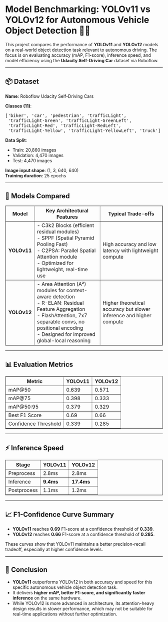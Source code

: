 <h1>Model Benchmarking: YOLOv11 vs YOLOv12 for Autonomous Vehicle Object Detection 🚗📸</h1>

<p>This project compares the performance of <strong>YOLOv11</strong> and <strong>YOLOv12</strong> models on a real-world object detection task relevant to autonomous driving. The focus is on evaluating accuracy (mAP, F1-score), inference speed, and model efficiency using the <strong>Udacity Self-Driving Car</strong> dataset via Roboflow.</p>

<hr>

<h2>📦 Dataset</h2>

<p><strong>Name</strong>: Roboflow Udacity Self-Driving Cars</p>
<p><strong>Classes (11)</strong>:</p>
<pre>
['biker', 'car', 'pedestrian', 'trafficLight',
 'trafficLight-Green', 'trafficLight-GreenLeft',
 'trafficLight-Red', 'trafficLight-RedLeft',
 'trafficLight-Yellow', 'trafficLight-YellowLeft', 'truck']
</pre>

<p><strong>Data Split</strong>:</p>
<ul>
  <li>Train: 20,860 images</li>
  <li>Validation: 4,470 images</li>
  <li>Test: 4,470 images</li>
</ul>

<p><strong>Image input shape</strong>: (1, 3, 640, 640)<br>
<strong>Training duration</strong>: 25 epochs</p>

<hr>

<h2>🧠 Models Compared</h2>

<table border="1">
  <thead>
    <tr>
      <th>Model</th>
      <th>Key Architectural Features</th>
      <th>Typical Trade-offs</th>
    </tr>
  </thead>
  <tbody>
    <tr>
      <td><strong>YOLOv11</strong></td>
      <td>
        - C3k2 Blocks (efficient residual modules)<br>
        - SPPF (Spatial Pyramid Pooling Fast)<br>
        - C2PSA: Parallel Spatial Attention module<br>
        - Optimized for lightweight, real-time use
      </td>
      <td>High accuracy and low latency with lightweight compute</td>
    </tr>
    <tr>
      <td><strong>YOLOv12</strong></td>
      <td>
        - Area Attention (A²) modules for context-aware detection<br>
        - R-ELAN: Residual Feature Aggregation<br>
        - FlashAttention, 7x7 separable convs, no positional encoding<br>
        - Designed for improved global-local reasoning
      </td>
      <td>Higher theoretical accuracy but slower inference and higher compute</td>
    </tr>
  </tbody>
</table>

<hr>

<h2>📊 Evaluation Metrics</h2>

<table border="1">
  <thead>
    <tr>
      <th>Metric</th>
      <th>YOLOv11</th>
      <th>YOLOv12</th>
    </tr>
  </thead>
  <tbody>
    <tr>
      <td>mAP@50</td>
      <td>0.639</td>
      <td>0.571</td>
    </tr>
    <tr>
      <td>mAP@75</td>
      <td>0.398</td>
      <td>0.333</td>
    </tr>
    <tr>
      <td>mAP@50:95</td>
      <td>0.379</td>
      <td>0.329</td>
    </tr>
    <tr>
      <td>Best F1 Score</td>
      <td>0.69</td>
      <td>0.66</td>
    </tr>
    <tr>
      <td>Confidence Threshold</td>
      <td>0.339</td>
      <td>0.285</td>
    </tr>
  </tbody>
</table>

<hr>

<h2>⚡ Inference Speed</h2>

<table border="1">
  <thead>
    <tr>
      <th>Stage</th>
      <th>YOLOv11</th>
      <th>YOLOv12</th>
    </tr>
  </thead>
  <tbody>
    <tr>
      <td>Preprocess</td>
      <td>2.8ms</td>
      <td>2.8ms</td>
    </tr>
    <tr>
      <td>Inference</td>
      <td><strong>9.4ms</strong></td>
      <td><strong>17.4ms</strong></td>
    </tr>
    <tr>
      <td>Postprocess</td>
      <td>1.1ms</td>
      <td>1.2ms</td>
    </tr>
  </tbody>
</table>

<hr>

<h2>📈 F1-Confidence Curve Summary</h2>

<ul>
  <li><strong>YOLOv11</strong> reaches <strong>0.69</strong> F1-score at a confidence threshold of <strong>0.339</strong>.</li>
  <li><strong>YOLOv12</strong> reaches <strong>0.66</strong> F1-score at a confidence threshold of <strong>0.285</strong>.</li>
</ul>

<p>These curves show that YOLOv11 maintains a better precision-recall tradeoff, especially at higher confidence levels.</p>

<hr>

<h2>🏁 Conclusion</h2>

<ul>
  <li><strong>YOLOv11</strong> outperforms YOLOv12 in both accuracy and speed for this specific autonomous vehicle object detection task.</li>
  <li>It delivers <strong>higher mAP, better F1-score, and significantly faster inference</strong> on the same hardware.</li>
  <li>While YOLOv12 is more advanced in architecture, its attention-heavy design results in slower performance, which may not be suitable for real-time applications without further optimization.</li>
</ul>

